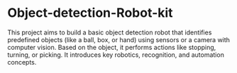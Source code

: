 # Object-detection-Robot-kit
This project aims to build a basic object detection robot that identifies predefined objects (like a ball, box, or hand) using sensors or a camera with computer vision. Based on the object, it performs actions like stopping, turning, or picking. It introduces key robotics, recognition, and automation concepts.
